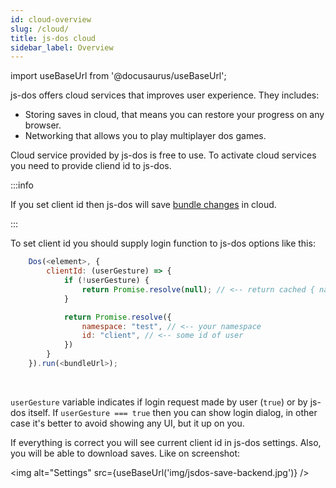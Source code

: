 ```yaml
---
id: cloud-overview
slug: /cloud/
title: js-dos cloud 
sidebar_label: Overview 
---
```

import useBaseUrl from '@docusaurus/useBaseUrl';

js-dos offers cloud services that improves user experience. They includes:

* Storing saves in cloud, that means you can restore your progress on any browser.
* Networking that allows you to play multiplayer dos games.

Cloud service provided by js-dos is free to use. To activate cloud services you need
to provide cliend id to js-dos. 

:::info

If you set client id then js-dos will save [bundle changes](jsdos-save-load.md) in cloud.

:::

To set client id you should supply login function to js-dos options like this:
```js
	Dos(<element>, {
		clientId: (userGesture) => {
			if (!userGesture) {
				return Promise.resolve(null); // <-- return cached { namespace, id } or null
			}

			return Promise.resolve({
				namespace: "test", // <-- your namespace
				id: "client", // <-- some id of user
			})
		}
	}).run(<bundleUrl>);
```

<br/>

`userGesture` variable indicates if login request made by user (`true`) or by js-dos itself. If `userGesture === true` then you can show login dialog, in other case it's better to avoid showing any UI, but it up on you.

If everything is correct you will see current client id in js-dos settings. Also, you will be able to download saves. Like on screenshot:


<img alt="Settings" src={useBaseUrl('img/jsdos-save-backend.jpg')} />
